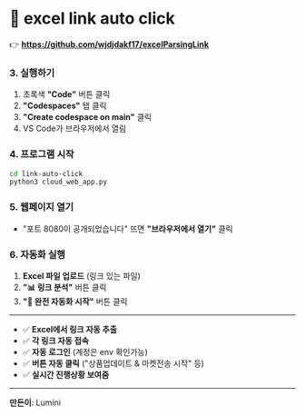 # 🚀 excel link auto click

👉 **https://github.com/wjdjdakf17/excelParsingLink**

### 3. **실행하기**

1. 초록색 **"Code"** 버튼 클릭
2. **"Codespaces"** 탭 클릭
3. **"Create codespace on main"** 클릭
4. VS Code가 브라우저에서 열림

### 4. **프로그램 시작**

```bash
cd link-auto-click
python3 cloud_web_app.py
```

### 5. **웹페이지 열기**

- "포트 8080이 공개되었습니다" 뜨면 **"브라우저에서 열기"** 클릭

### 6. **자동화 실행**

1. **Excel 파일 업로드** (링크 있는 파일)
2. **"📊 링크 분석"** 버튼 클릭
3. **"🚀 완전 자동화 시작"** 버튼 클릭

---

- ✅ **Excel에서 링크 자동 추출**
- ✅ **각 링크 자동 접속**
- ✅ **자동 로그인** (계정은 env 확인가능)
- ✅ **버튼 자동 클릭** ("상품업데이트 & 마켓전송 시작" 등)
- ✅ **실시간 진행상황 보여줌**

---

**만든이**: Lumini
